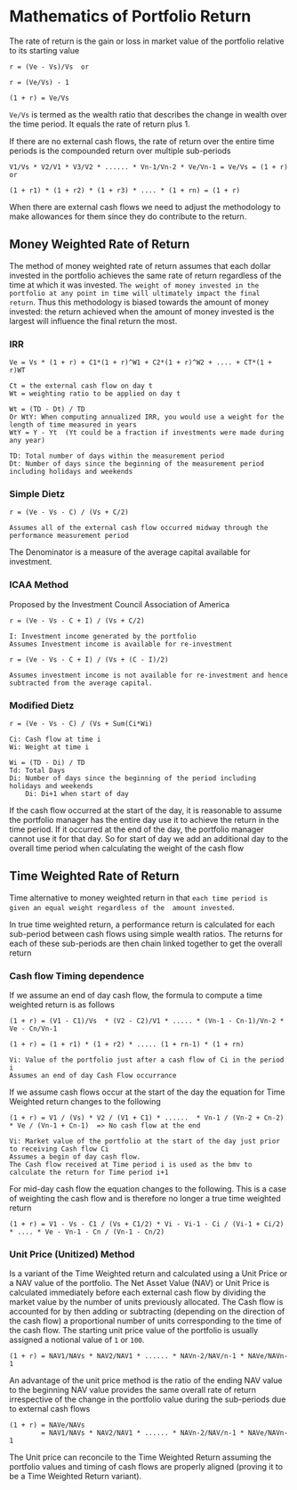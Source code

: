 # Mathematics of Portfolio Return

The rate of return is the gain or loss in market value of the portfolio relative to its starting value

```
r = (Ve - Vs)/Vs  or

r = (Ve/Vs) - 1

(1 + r) = Ve/Vs
```

`Ve/Vs` is termed as the wealth ratio that describes the change in wealth over the time period. It equals the rate of return plus 1.

If there are no external cash flows, the rate of return over the entire time periods is the compounded return over
multiple sub-periods

```
V1/Vs * V2/V1 * V3/V2 * ...... * Vn-1/Vn-2 * Ve/Vn-1 = Ve/Vs = (1 + r)  or

(1 + r1) * (1 + r2) * (1 + r3) * .... * (1 + rn) = (1 + r)
```

When there are external cash flows we need to adjust the methodology to make allowances for them since they do contribute
to the return.

## Money Weighted Rate of Return

The method of money weighted rate of return assumes that each dollar invested in the portfolio achieves the same
rate of return regardless of the time at which it was invested. `The weight of money invested in the portfolio at
any point in time will ultimately impact the final return`. Thus this methodology is biased towards the amount of
money invested: the return achieved when the amount of money invested is the largest will influence the final return 
the most. 

### IRR

```
Ve = Vs * (1 + r) + C1*(1 + r)^W1 + C2*(1 + r)^W2 + .... + CT*(1 + r)WT

Ct = the external cash flow on day t
Wt = weighting ratio to be applied on day t

Wt = (TD - Dt) / TD
Or WtY: When computing annualized IRR, you would use a weight for the length of time measured in years
WtY = Y - Yt  (Yt could be a fraction if investments were made during any year)

TD: Total number of days within the measurement period
Dt: Number of days since the beginning of the measurement period including holidays and weekends
```

### Simple Dietz

```
r = (Ve - Vs - C) / (Vs + C/2)

Assumes all of the external cash flow occurred midway through the performance measurement period
```

The Denominator is a measure of the average capital available for investment. 


### ICAA Method
Proposed by the Investment Council Association of America

```
r = (Ve - Vs - C + I) / (Vs + C/2)

I: Investment income generated by the portfolio
Assumes Investment income is available for re-investment

r = (Ve - Vs - C + I) / (Vs + (C - I)/2)

Assumes investment income is not available for re-investment and hence subtracted from the average capital.
```

### Modified Dietz

```
r = (Ve - Vs - C) / (Vs + Sum(Ci*Wi)

Ci: Cash flow at time i
Wi: Weight at time i

Wi = (TD - Di) / TD
Td: Total Days
Di: Number of days since the beginning of the period including holidays and weekends
    Di: Di+1 when start of day
```

If the cash flow occurred at the start of the day, it is reasonable to assume the portfolio manager has the entire
day use it to achieve the return in the time period. If it occurred at the end of the day, the portfolio manager
cannot use it for that day. So for start of day we add an additional day to the overall time period when calculating
the weight of the cash flow


## Time Weighted Rate of Return

Time alternative to money weighted return in that `each time period is given an equal weight regardless of the 
amount invested`.

In true time weighted return, a performance return is calculated for each sub-period between cash flows using 
simple wealth ratios. The returns for each of these sub-periods are then chain linked together to get the 
overall return

### Cash flow Timing dependence

If we assume an end of day cash flow, the formula to compute a time weighted return is as follows

```
(1 + r) = (V1 - C1)/Vs  * (V2 - C2)/V1 * ..... * (Vn-1 - Cn-1)/Vn-2 * Ve - Cn/Vn-1

(1 + r) = (1 + r1) * (1 + r2) * ..... (1 + rn-1) * (1 + rn)

Vi: Value of the portfolio just after a cash flow of Ci in the period i
Assumes an end of day Cash Flow occurrance
``` 

If we assume cash flows occur at the start of the day the equation for Time Weighted return changes to the 
following

```
(1 + r) = V1 / (Vs) * V2 / (V1 + C1) * ......  * Vn-1 / (Vn-2 + Cn-2) * Ve / (Vn-1 + Cn-1)  => No cash flow at the end

Vi: Market value of the portfolio at the start of the day just prior to receiving Cash flow Ci
Assumes a begin of day cash flow.
The Cash flow received at Time period i is used as the bmv to calculate the return for Time period i+1
```

For mid-day cash flow the equation changes to the following. This is a case of weighting the cash flow and is 
therefore no longer a true time weighted return

```
(1 + r) = V1 - Vs - C1 / (Vs + C1/2) * Vi - Vi-1 - Ci / (Vi-1 + Ci/2) * .... * Ve - Vn-1 - Cn / (Vn-1 - Cn/2)
```


### Unit Price (Unitized) Method

Is a variant of the Time Weighted return and calculated using a Unit Price or a NAV value of the portfolio.
The Net Asset Value (NAV) or Unit Price is calculated immediately before each external cash flow by dividing the
market value by the number of units previously allocated. The Cash flow is accounted for by then adding or 
subtracting (depending on the direction of the cash flow) a proportional number of units corresponding to the
time of the cash flow. The starting unit price value of the portfolio is usually assigned a notional value of
`1` or `100`.

```
(1 + r) = NAV1/NAVs * NAV2/NAV1 * ...... * NAVn-2/NAV/n-1 * NAVe/NAVn-1
```

An advantage of the unit price method is the ratio of the ending NAV value to the beginning NAV value provides
the same overall rate of return irrespective of the change in the portfolio value during the sub-periods due to
external cash flows

```
(1 + r) = NAVe/NAVs
        = NAV1/NAVs * NAV2/NAV1 * ...... * NAVn-2/NAV/n-1 * NAVe/NAVn-1
```

The Unit price can reconcile to the Time Weighted Return assuming the portfolio values and timing of cash flows
are properly aligned (proving it to be a Time Weighted Return variant).